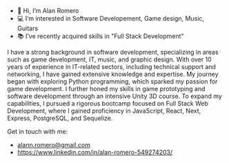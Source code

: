 - 👋 Hi, I’m Alan Romero
- 💻 I’m interested in Software Developement, Game design, Music, Guitars 
- 📚 I’ve recently acquired skills in "Full Stack Development"

I have a strong background in software development, specializing in areas such as game development, IT, music, and graphic design. With over 10 years of experience in IT-related sectors, including technical support and networking, I have gained extensive knowledge and expertise.
My journey began with exploring Python programming, which sparked my passion for game development. I further honed my skills in game prototyping and software development through an intensive Unity 3D course. To expand my capabilities, I pursued a rigorous bootcamp focused on Full Stack Web Development, where I gained proficiency in JavaScript, React, Next, Express, PostgreSQL, and Sequelize.


Get in touch with me:
- alann.romero@gmail.com
- https://www.linkedin.com/in/alan-romero-549274203/


